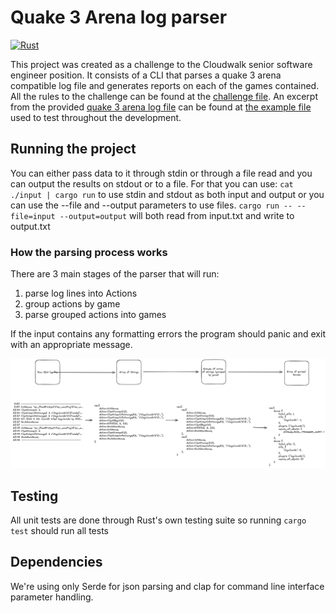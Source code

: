 # Quake 3 Arena log parser
[![Rust](https://github.com/victorhsb/q3a-log-parser/actions/workflows/tests.yml/badge.svg?event=push)](https://github.com/victorhsb/q3a-log-parser/actions/workflows/tests.yml)

This project was created as a challenge to the Cloudwalk senior software engineer position.
It consists of a CLI that parses a quake 3 arena compatible log file and generates reports on each of the games contained.
All the rules to the challenge can be found at the [challenge file](challenge.md). An excerpt from the provided [quake 3 arena log file](input) can be found at [the example file](example) used to test throughout the development.

## Running the project
You can either pass data to it through stdin or through a file read and you can output the results on stdout or to a file.
For that you can use:
`cat ./input | cargo run` to use stdin and stdout as both input and output or you can use the --file and --output parameters to use files.
`cargo run -- --file=input --output=output` will both read from input.txt and write to output.txt

### How the parsing process works
There are 3 main stages of the parser that will run:
1. parse log lines into Actions
2. group actions by game
3. parse grouped actions into games

If the input contains any formatting errors the program should panic and exit with an appropriate message.

![example of the parsing flow](parsing-flow.png)

## Testing
All unit tests are done through Rust's own testing suite so running `cargo test` should run all tests

## Dependencies
We're using only Serde for json parsing and clap for command line interface parameter handling.
